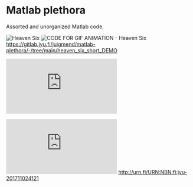 # Matlab plethora

Assorted and unorganized Matlab code.

![Heaven Six](https://gitlab.jyu.fi/juigmend/matlab-plethora/-/raw/main/heaven_six_short_DEMO/Juan_huhtikuuta_2018_heaven_six_mocap.gif)
![CODE FOR GIF ANIMATION - Heaven Six](https://gitlab.jyu.fi/juigmend/matlab-plethora/-/tree/main/heaven_six_short_DEMO)
https://gitlab.jyu.fi/juigmend/matlab-plethora/-/tree/main/heaven_six_short_DEMO

![DOWNLOAD POSTER - Segmentation of Bodily Gestures Induced by Music](http://users.jyu.fi/~juigmend/didactic/Mendoza_Thompson_2017_POSTER.pdf)


![Mendoza Garay, J. I., & Thompson, M. (2017). Modelling Perceived Segmentation of Bodily Gestures Induced by Music. In E. V. Dyck (Ed.), ESCOM 2017 : Conference proceedings of the 25th Anniversary Edition of the European Society for the Cognitive Sciences of Music (ESCOM). Expressive Interaction with Music (pp. 128-133). Ghent ](https://jyx.jyu.fi/bitstream/handle/123456789/55782/mendozaetal.pdf?sequence=1&isAllowed=y)
http://urn.fi/URN:NBN:fi:jyu-201711024121



